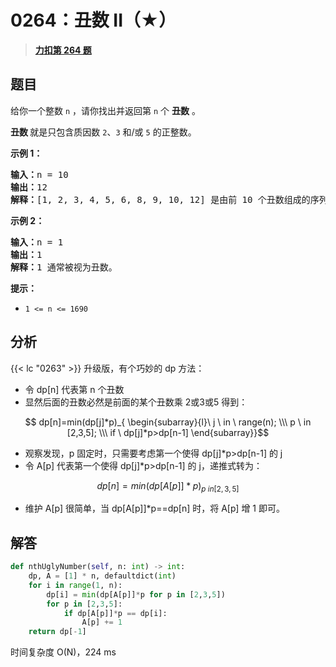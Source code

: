# 0264：丑数 II（★）


> <u>**[力扣第 264 题](https://leetcode.cn/problems/ugly-number-ii/)**</u>

## 题目

<p>给你一个整数 <code>n</code> ，请你找出并返回第 <code>n</code> 个 <strong>丑数</strong> 。</p>

<p><strong>丑数 </strong>就是只包含质因数 <code>2</code>、<code>3</code> 和/或 <code>5</code> 的正整数。</p>



<p><strong>示例 1：</strong></p>

<pre>
<strong>输入：</strong>n = 10
<strong>输出：</strong>12
<strong>解释：</strong>[1, 2, 3, 4, 5, 6, 8, 9, 10, 12] 是由前 10 个丑数组成的序列。
</pre>

<p><strong>示例 2：</strong></p>

<pre>
<strong>输入：</strong>n = 1
<strong>输出：</strong>1
<strong>解释：</strong>1 通常被视为丑数。
</pre>



<p><strong>提示：</strong></p>

<ul>
<li><code>1 <= n <= 1690</code></li>
</ul>


## 分析

{{< lc "0263" >}} 升级版，有个巧妙的 dp 方法：
- 令 dp[n] 代表第 n 个丑数
- 显然后面的丑数必然是前面的某个丑数乘 2或3或5 得到：

$$ dp[n]=min(dp[j]*p)_{ 
\begin{subarray}{l}\ j \ in \ range(n); \\\
p \ in [2,3,5]; \\\
if \ dp[j]*p>dp[n-1] 
\end{subarray}}$$
- 观察发现，p 固定时，只需要考虑第一个使得 dp[j]*p>dp[n-1] 的 j
- 令 A[p] 代表第一个使得 dp[j]*p>dp[n-1] 的 j，递推式转为：

$$dp[n]=min(dp[A[p]]*p)_{p \ in [2,3,5]} $$
- 维护 A[p] 很简单，当 dp[A[p]]*p==dp[n] 时，将 A[p] 增 1 即可。



## 解答

```python
def nthUglyNumber(self, n: int) -> int:
    dp, A = [1] * n, defaultdict(int)
    for i in range(1, n):
        dp[i] = min(dp[A[p]]*p for p in [2,3,5])
        for p in [2,3,5]:
            if dp[A[p]]*p == dp[i]:
                A[p] += 1
    return dp[-1]
```
时间复杂度 O(N)，224 ms

